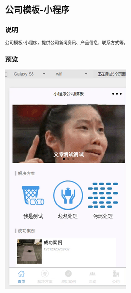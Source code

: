 # 公司模板-小程序

## 说明
公司模板-小程序，提供公司新闻资讯、产品信息、联系方式等。




## 预览
![小程序公司demo演示](https://github.com/baitercel/wechat-company-demo/blob/master/show.gif)







